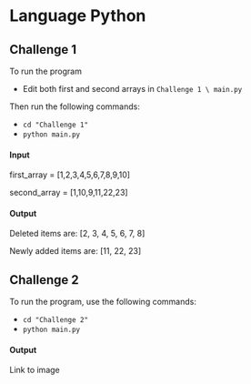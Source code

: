 
# Language Python
## Challenge 1

To run the program

- Edit both first and second arrays in `Challenge 1 \ main.py`


Then run the following commands: 

 - `cd "Challenge 1"`
 - `python main.py`
 
#### Input

first_array = [1,2,3,4,5,6,7,8,9,10]

second_array = [1,10,9,11,22,23]

#### Output

Deleted items are: [2, 3, 4, 5, 6, 7, 8]

Newly added items are: [11, 22, 23]

## Challenge 2

To run the program, use the following commands:

 - `cd "Challenge 2"`
 - `python main.py`

#### Output

Link to image